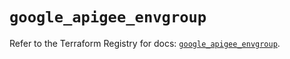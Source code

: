 # `google_apigee_envgroup`

Refer to the Terraform Registry for docs: [`google_apigee_envgroup`](https://registry.terraform.io/providers/hashicorp/google/6.33.0/docs/resources/apigee_envgroup).

